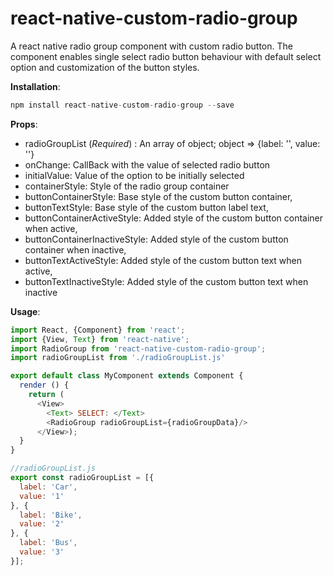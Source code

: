 # react-native-custom-radio-group

A react native radio group component with custom radio button. The component enables single select radio button behaviour with default select option and customization of the button styles.

<strong>Installation</strong>:
```javascript
npm install react-native-custom-radio-group --save
```
<strong>Props</strong>:<br>
* radioGroupList (<i>Required</i>) : An array of object; object => {label: '', value: ''}
* onChange: CallBack with the value of selected radio button
* initialValue: Value of the option to be initially selected
* containerStyle: Style of the radio group container
* buttonContainerStyle: Base style of the custom button container,
* buttonTextStyle: Base style of the custom button label text,
* buttonContainerActiveStyle: Added style of the custom button container when active,
* buttonContainerInactiveStyle: Added style of the custom button container when inactive,
* buttonTextActiveStyle: Added style of the custom button text when active,
* buttonTextInactiveStyle: Added style of the custom button text when inactive

<strong>Usage</strong>:<br>
```javascript
import React, {Component} from 'react';
import {View, Text} from 'react-native';
import RadioGroup from 'react-native-custom-radio-group';
import radioGroupList from './radioGroupList.js'

export default class MyComponent extends Component {
  render () {
    return (
      <View>
        <Text> SELECT: </Text>
        <RadioGroup radioGroupList={radioGroupData}/>
      </View>);
  }
}


```
```javascript
//radioGroupList.js
export const radioGroupList = [{
  label: 'Car',
  value: '1'
}, {
  label: 'Bike',
  value: '2'
}, {
  label: 'Bus',
  value: '3'
}];
```
